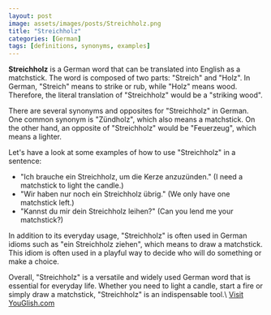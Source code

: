 ```yaml
---
layout: post
image: assets/images/posts/Streichholz.png
title: "Streichholz"
categories: [German]
tags: [definitions, synonyms, examples]
---
```


**Streichholz** is a German word that can be translated into English as a matchstick. The word is composed of two parts: "Streich" and "Holz". In German, "Streich" means to strike or rub, while "Holz" means wood. Therefore, the literal translation of "Streichholz" would be a "striking wood". 

There are several synonyms and opposites for "Streichholz" in German. One common synonym is "Zündholz", which also means a matchstick. On the other hand, an opposite of "Streichholz" would be "Feuerzeug", which means a lighter. 

Let's have a look at some examples of how to use "Streichholz" in a sentence:

- "Ich brauche ein Streichholz, um die Kerze anzuzünden." (I need a matchstick to light the candle.)
- "Wir haben nur noch ein Streichholz übrig." (We only have one matchstick left.)
- "Kannst du mir dein Streichholz leihen?" (Can you lend me your matchstick?) 

In addition to its everyday usage, "Streichholz" is often used in German idioms such as "ein Streichholz ziehen", which means to draw a matchstick. This idiom is often used in a playful way to decide who will do something or make a choice.

Overall, "Streichholz" is a versatile and widely used German word that is essential for everyday life. Whether you need to light a candle, start a fire or simply draw a matchstick, "Streichholz" is an indispensable tool.\ <a id="yg-widget-0" class="youglish-widget" data-query="Streichholz" data-lang="german" data-components="8412" data-auto-start="0" data-bkg-color="theme_light" data-title="How%20to%20pronounce%20Streichholz%20in%20German"  rel="nofollow" href="https://youglish.com">Visit YouGlish.com</a><script async src="https://youglish.com/public/emb/widget.js" charset="utf-8"></script>